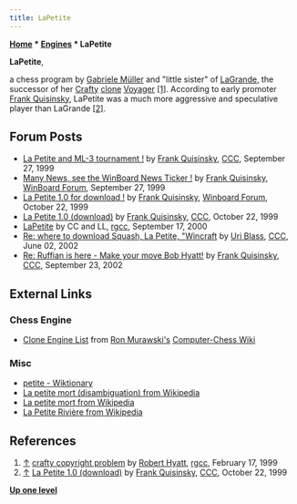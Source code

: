 ```yaml
---
title: LaPetite
---
```

**[Home](Home "Home") \* [Engines](Engines "Engines") \* LaPetite**


**LaPetite**,  

a chess program by [Gabriele Müller](Gabriele_M%C3%BCller "Gabriele Müller") and "little sister" of [LaGrande](LaGrande "LaGrande"), the successor of her [Crafty](Crafty "Crafty") [clone](Category:Clone "Category:Clone") [Voyager](Voyager "Voyager")
<a id="cite-note-1" href="#cite-ref-1">[1]</a>. 
According to early promoter [Frank Quisinsky](Frank_Quisinsky "Frank Quisinsky"), LaPetite was a much more aggressive and speculative player than LaGrande <a id="cite-note-2" href="#cite-ref-2">[2]</a>.



## Forum Posts


* [La Petite and ML-3 tournament !](https://www.stmintz.com/ccc/index.php?id=70587) by [Frank Quisinsky](Frank_Quisinsky "Frank Quisinsky"), [CCC](CCC "CCC"), September 27, 1999
* [Many News, see the WinBoard News Ticker !](http://www.open-aurec.com/wbforum/viewtopic.php?t=30370) by [Frank Quisinsky](Frank_Quisinsky "Frank Quisinsky"), [WinBoard Forum](Computer_Chess_Forums "Computer Chess Forums"), September 27, 1999
* [La Petite 1.0 for download !](http://www.open-aurec.com/wbforum/viewtopic.php?f=18&t=30428) by [Frank Quisinsky](Frank_Quisinsky "Frank Quisinsky"), [Winboard Forum](Computer_Chess_Forums "Computer Chess Forums"), October 22, 1999
* [La Petite 1.0 (download)](https://www.stmintz.com/ccc/index.php?id=74534) by [Frank Quisinsky](Frank_Quisinsky "Frank Quisinsky"), [CCC](CCC "CCC"), October 22, 1999
* [LaPetite](http://groups.google.com/group/rec.games.chess.computer/browse_frm/thread/1745c9ee98b093e0) by CC and LL, [rgcc](Computer_Chess_Forums "Computer Chess Forums"), September 17, 2000
* [Re: where to download Squash, La Petite, "Wincraft](https://www.stmintz.com/ccc/index.php?id=233430) by [Uri Blass](Uri_Blass "Uri Blass"), [CCC](CCC "CCC"), June 02, 2002
* [Re: Ruffian is here - Make your move Bob Hyatt!](https://www.stmintz.com/ccc/index.php?id=253595) by [Frank Quisinsky](Frank_Quisinsky "Frank Quisinsky"), [CCC](CCC "CCC"), September 23, 2002


## External Links


### Chess Engine


* [Clone Engine List](http://computer-chess.org/doku.php?id=computer_chess:wiki:lists:clone_engine_list) from [Ron Murawski's](Ron_Murawski "Ron Murawski") [Computer-Chess Wiki](http://computer-chess.org/doku.php?id=home)


### Misc


* [petite - Wiktionary](https://en.wiktionary.org/wiki/petite)
* [La petite mort (disambiguation) from Wikipedia](https://en.wikipedia.org/wiki/La_petite_mort_%28disambiguation%29)
* [La petite mort from Wikipedia](https://en.wikipedia.org/wiki/La_petite_mort)
* [La Petite Rivière from Wikipedia](https://en.wikipedia.org/wiki/La_Petite_Rivi%C3%A8re)


## References


1. <a id="cite-ref-1" href="#cite-note-1">↑</a> [crafty copyright problem](https://groups.google.com/g/rec.games.chess.computer/c/zIUg9A3GkZg/m/D7OvJBESxiMJ) by [Robert Hyatt](Robert_Hyatt "Robert Hyatt"), [rgcc](Computer_Chess_Forums "Computer Chess Forums"), February 17, 1999
2. <a id="cite-ref-2" href="#cite-note-2">↑</a> [La Petite 1.0 (download)](https://www.stmintz.com/ccc/index.php?id=74534) by [Frank Quisinsky](Frank_Quisinsky "Frank Quisinsky"), [CCC](CCC "CCC"), October 22, 1999

**[Up one level](Engines "Engines")**







 
